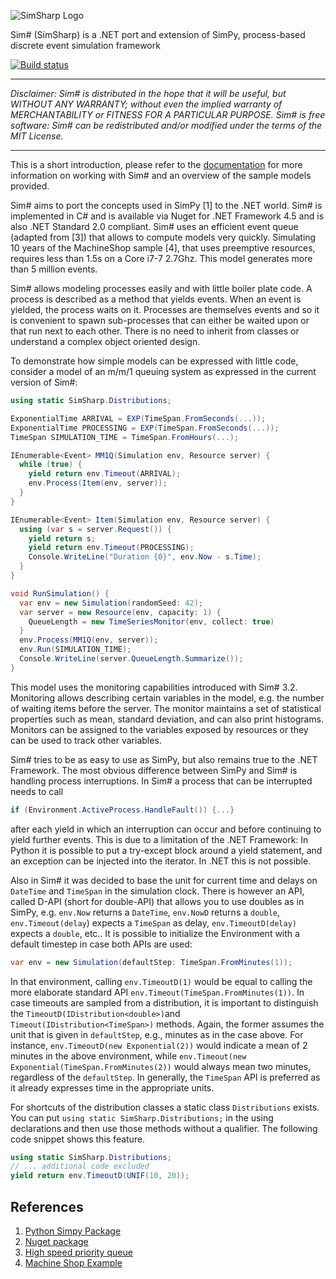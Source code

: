 ![SimSharp Logo](docs/SimSharp_s.png)

Sim# (SimSharp) is a .NET port and extension of SimPy, process-based discrete event simulation framework

[![Build status](https://ci.appveyor.com/api/projects/status/hyn83qegeiga81o2/branch/master?svg=true)](https://ci.appveyor.com/project/abeham/simsharp/branch/master)

---

*Disclaimer: Sim# is distributed in the hope that it will be useful, but WITHOUT ANY WARRANTY; without even the implied warranty of MERCHANTABILITY or FITNESS FOR A PARTICULAR PURPOSE. Sim# is free software: Sim# can be redistributed and/or modified under the terms of the MIT License.*

---

This is a short introduction, please refer to the [documentation](docs/README.md) for more information on working with Sim# and an overview of the sample models provided.

Sim# aims to port the concepts used in SimPy [1] to the .NET world. Sim# is implemented in C# and is available via Nuget for .NET Framework 4.5 and is also .NET Standard 2.0 compliant. Sim# uses an efficient event queue (adapted from [3]) that allows to compute models very quickly. Simulating 10 years of the MachineShop sample [4], that uses preemptive resources, requires less than 1.5s on a Core i7-7 2.7Ghz. This model generates more than 5 million events.

Sim# allows modeling processes easily and with little boiler plate code. A process is described as a method that yields events. When an event is yielded, the process waits on it. Processes are themselves events and so it is convenient to spawn sub-processes that can either be waited upon or that run next to each other. There is no need to inherit from classes or understand a complex object oriented design.

To demonstrate how simple models can be expressed with little code, consider a model of an m/m/1 queuing system as expressed in the current version of Sim#:

```csharp
using static SimSharp.Distributions;

ExponentialTime ARRIVAL = EXP(TimeSpan.FromSeconds(...));
ExponentialTime PROCESSING = EXP(TimeSpan.FromSeconds(...));
TimeSpan SIMULATION_TIME = TimeSpan.FromHours(...);

IEnumerable<Event> MM1Q(Simulation env, Resource server) {
  while (true) {
    yield return env.Timeout(ARRIVAL);
    env.Process(Item(env, server));
  }
}

IEnumerable<Event> Item(Simulation env, Resource server) {
  using (var s = server.Request()) {
    yield return s;
    yield return env.Timeout(PROCESSING);
    Console.WriteLine("Duration {0}", env.Now - s.Time);
  }
}

void RunSimulation() {
  var env = new Simulation(randomSeed: 42);
  var server = new Resource(env, capacity: 1) {
    QueueLength = new TimeSeriesMonitor(env, collect: true)
  }
  env.Process(MM1Q(env, server));
  env.Run(SIMULATION_TIME);
  Console.WriteLine(server.QueueLength.Summarize());
}
```

This model uses the monitoring capabilities introduced with Sim# 3.2. Monitoring allows describing certain variables in the model, e.g. the number of waiting items before the server. The monitor maintains a set of statistical properties such as mean, standard deviation, and can also print histograms. Monitors can be assigned to the variables exposed by resources or they can be used to track other variables.

Sim# tries to be as easy to use as SimPy, but also remains true to the .NET Framework. The most obvious difference between SimPy and Sim# is handling process interruptions. In Sim# a process that can be interrupted needs to call

  ```csharp
if (Environment.ActiveProcess.HandleFault()) {...}
  ```

after each yield in which an interruption can occur and before continuing to yield further events. This is due to a limitation of the .NET Framework: In Python it is possible to put a try-except block around a yield statement, and an exception can be injected into the iterator. In .NET this is not possible.

Also in Sim# it was decided to base the unit for current time and delays on `DateTime` and `TimeSpan` in the simulation clock. There is however an API, called D-API (short for double-API) that allows you to use doubles as in SimPy, e.g. `env.Now` returns a `DateTime`, `env.NowD` returns a `double`, `env.Timeout(delay`) expects a `TimeSpan` as delay, `env.TimeoutD(delay)` expects a `double`, etc.. It is possible to initialize the Environment with a default timestep in case both APIs are used:

  ```csharp
var env = new Simulation(defaultStep: TimeSpan.FromMinutes(1));
  ```

In that environment, calling `env.TimeoutD(1)` would be equal to calling the more elaborate standard API `env.Timeout(TimeSpan.FromMinutes(1))`. In case timeouts are sampled from a distribution, it is important to distinguish the `TimeoutD(IDistribution<double>)`and `Timeout(IDistribution<TimeSpan>)` methods. Again, the former assumes the unit that is given in `defaultStep`, e.g., minutes as in the case above. For instance, `env.TimeoutD(new Exponential(2))` would indicate a mean of 2 minutes in the above environment, while `env.Timeout(new Exponential(TimeSpan.FromMinutes(2))` would always mean two minutes, regardless of the `defaultStep`. In generally, the `TimeSpan` API is preferred as it already expresses time in the appropriate units.

For shortcuts of the distribution classes a static class `Distributions` exists. You can put `using static SimSharp.Distributions;` in the using declarations and then use those methods without a qualifier. The following code snippet shows this feature.

  ```csharp
using static SimSharp.Distributions;
// ... additional code excluded
yield return env.TimeoutD(UNIF(10, 20));
  ```

## References

1. [Python Simpy Package](https://pypi.python.org/pypi/simpy)
2. [Nuget package](https://www.nuget.org/packages/SimSharp/)
3. [High speed priority queue](https://github.com/BlueRaja/High-Speed-Priority-Queue-for-C-Sharp)
4. [Machine Shop Example](src/Samples/MachineShop.cs)
